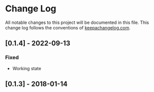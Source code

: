 # Change Log
All notable changes to this project will be documented in this file. This change log follows the conventions of [keepachangelog.com](http://keepachangelog.com/).

## [0.1.4] - 2022-09-13
### Fixed
- Working state

## [0.1.3] - 2018-01-14
